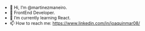- 👋 Hi, I’m @martinezmaneiro.
- 👀 FrontEnd Developer.
- 🌱 I’m currently learning React.
- 📫 How to reach me: https://www.linkedin.com/in/joaquinmar08/
<!---
martinezmaneiro/martinezmaneiro is a ✨ special ✨ repository because its `README.md` (this file) appears on your GitHub profile.
You can click the Preview link to take a look at your changes.
--->

